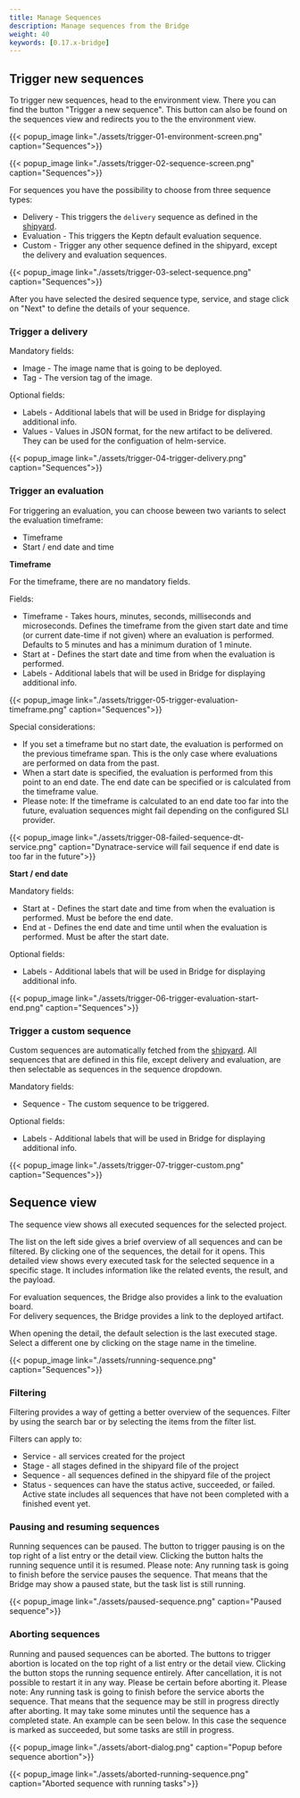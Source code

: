 ```yaml
---
title: Manage Sequences
description: Manage sequences from the Bridge
weight: 40
keywords: [0.17.x-bridge]
---
```


## Trigger new sequences

To trigger new sequences, head to the environment view. There you can find the button "Trigger a new sequence". This button can also be found on the sequences view and redirects you to the the environment view.

{{< popup_image
link="./assets/trigger-01-environment-screen.png"
caption="Sequences">}}

{{< popup_image
link="./assets/trigger-02-sequence-screen.png"
caption="Sequences">}}

For sequences you have the possibility to choose from three sequence types:

* Delivery - This triggers the `delivery` sequence as defined in the [shipyard](../../manage/shipyard/).
* Evaluation - This triggers the Keptn default evaluation sequence.
* Custom - Trigger any other sequence defined in the shipyard, except the delivery and evaluation sequences.

{{< popup_image
link="./assets/trigger-03-select-sequence.png"
caption="Sequences">}}

After you have selected the desired sequence type, service, and stage click on "Next" to define the details of your sequence.

### Trigger a delivery

Mandatory fields:

* Image - The image name that is going to be deployed.
* Tag - The version tag of the image.

Optional fields:

* Labels - Additional labels that will be used in Bridge for displaying additional info.
* Values - Values in JSON format, for the new artifact to be delivered. They can be used for the configuation of helm-service.

{{< popup_image
link="./assets/trigger-04-trigger-delivery.png"
caption="Sequences">}}

### Trigger an evaluation

For triggering an evaluation, you can choose beween two variants to select the evaluation timeframe:

* Timeframe
* Start / end date and time

**Timeframe**

For the timeframe, there are no mandatory fields.

Fields:

* Timeframe - Takes hours, minutes, seconds, milliseconds and microseconds. Defines the timeframe from the given start date and time (or current date-time if not given) where an evaluation is performed. Defaults to 5 minutes and has a minimum duration of 1 minute.
* Start at - Defines the start date and time from when the evaluation is performed.
* Labels - Additional labels that will be used in Bridge for displaying additional info.

{{< popup_image
link="./assets/trigger-05-trigger-evaluation-timeframe.png"
caption="Sequences">}}

Special considerations:

* If you set a timeframe but no start date, the evaluation is performed on the previous timeframe span. This is the only case where evaluations are performed on data from the past.
* When a start date is specified, the evaluation is performed from this point to an end date. The end date can be specified or is calculated from the timeframe value.
* Please note: If the timeframe is calculated to an end date too far into the future, evaluation sequences might fail depending on the configured SLI provider.

{{< popup_image
link="./assets/trigger-08-failed-sequence-dt-service.png"
caption="Dynatrace-service will fail sequence if end date is too far in the future">}}

**Start / end date**

Mandatory fields:

* Start at - Defines the start date and time from when the evaluation is performed. Must be before the end date.
* End at - Defines the end date and time until when the evaluation is performed. Must be after the start date.

Optional fields:

* Labels - Additional labels that will be used in Bridge for displaying additional info.

{{< popup_image
link="./assets/trigger-06-trigger-evaluation-start-end.png"
caption="Sequences">}}

### Trigger a custom sequence

Custom sequences are automatically fetched from the [shipyard](../../manage/shipyard/). All sequences that are defined in this file, except delivery and evaluation, are then selectable as sequences in the sequence dropdown.

Mandatory fields:

* Sequence - The custom sequence to be triggered.

Optional fields:

* Labels - Additional labels that will be used in Bridge for displaying additional info.

{{< popup_image
link="./assets/trigger-07-trigger-custom.png"
caption="Sequences">}}

## Sequence view

The sequence view shows all executed sequences for the selected project.

The list on the left side gives a brief overview of all sequences and can be filtered. By clicking one of the sequences, the detail for it opens.
This detailed view shows every executed task for the selected sequence in a specific stage. It includes information like the related events, the result, and the payload.

For evaluation sequences, the Bridge also provides a link to the evaluation board.<br/>
For delivery sequences, the Bridge provides a link to the deployed artifact.

When opening the detail, the default selection is the last executed stage. Select a different one by clicking on the stage name in the timeline.

{{< popup_image
link="./assets/running-sequence.png"
caption="Sequences">}}

### Filtering

Filtering provides a way of getting a better overview of the sequences. Filter by using the search bar or by selecting the items from the filter list.

Filters can apply to:

* Service - all services created for the project
* Stage - all stages defined in the shipyard file of the project
* Sequence - all sequences defined in the shipyard file of the project
* Status - sequences can have the status active, succeeded, or failed. Active state includes all sequences that have not been completed with a finished event yet.

### Pausing and resuming sequences
Running sequences can be paused. The button to trigger pausing is on the top right of a list entry or the detail view. Clicking the button halts the running sequence until it is resumed.
Please note: Any running task is going to finish before the service pauses the sequence. That means that the Bridge may show a paused state, but the task list is still running.

{{< popup_image
link="./assets/paused-sequence.png"
caption="Paused sequence">}}

### Aborting sequences
Running and paused sequences can be aborted. The buttons to trigger abortion is located on the top right of a list entry or the detail view. Clicking the button stops the running sequence entirely. After cancellation, it is not possible to restart it in any way. Please be certain before aborting it.
Please note: Any running task is going to finish before the service aborts the sequence. That means that the sequence may be still in progress directly after aborting. It may take some minutes until the sequence has a completed state. An example can be seen below. In this case the sequence is marked as succeeded, but some tasks are still in progress.

{{< popup_image
link="./assets/abort-dialog.png"
caption="Popup before sequence abortion">}}

{{< popup_image
link="./assets/aborted-running-sequence.png"
caption="Aborted sequence with running tasks">}}
